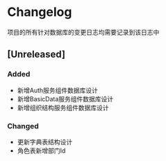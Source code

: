 # Changelog
项目的所有针对数据库的变更日志均需要记录到该日志中

## [Unreleased]
### Added
- 新增Auth服务组件数据库设计
- 新增BasicData服务组件数据库设计
- 新增组织结构服务组件数据库设计

### Changed
- 更新字典表结构设计
- 角色表新增部门Id
